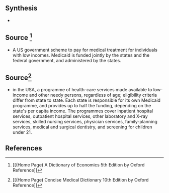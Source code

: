 ## Synthesis
- 
## Source [^1]
- A US government scheme to pay for medical treatment for individuals with low incomes. Medicaid is funded jointly by the states and the federal government, and administered by the states.
## Source[^2]
- in the USA, a programme of health-care services made available to low-income and other needy persons, regardless of age; eligibility criteria differ from state to state. Each state is responsible for its own Medicaid programme, and provides up to half the funding, depending on the state's per capita income. The programmes cover inpatient hospital services, outpatient hospital services, other laboratory and X-ray services, skilled nursing services, physician services, family-planning services, medical and surgical dentistry, and screening for children under 21.
## References

[^1]: [[(Home Page) A Dictionary of Economics 5th Edition by Oxford Reference]]
[^2]: [[(Home Page) Concise Medical Dictionary 10th Edition by Oxford Reference]]